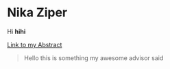 # Nika Ziper

Hi **hihi**

[Link to my Abstract](Abstract.pdf)

> Hello this is something my awesome advisor said
